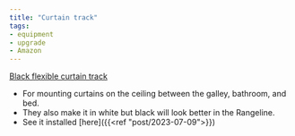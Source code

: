 ```yaml
---
title: "Curtain track"
tags:
- equipment
- upgrade
- Amazon
---
```

[Black flexible curtain track](https://www.amazon.com/dp/B09Y1WBVTC/ref=nosim?tag=ffwf0f-20)
- For mounting curtains on the ceiling between the galley, bathroom, and bed.
- They also make it in white but black will look better in the Rangeline.
- See it installed [here]({{<ref "post/2023-07-09">}})
